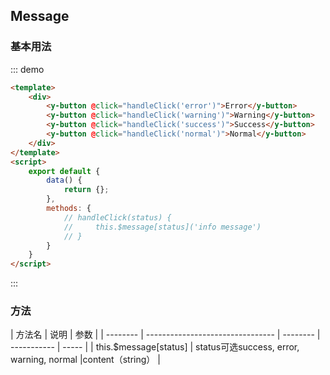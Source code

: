 <script>
    export default {
        data() {
            return {};
        },
        methods: {
            handleClick(status) {
                this.$toast({
                    title: 'ewew',
                    detail: '132',
                    iconName: 'info',
                    comfirmText: '知道了',
                    placement: 'center',
                    status: 'normal'
                })
            }
        }
    }
</script>
<style>
.md-box {
    margin-bottom: 20px;
}
.md-box:last-child {
    margin-bottom: 0px;
}
</style>
## Message

### 基本用法

::: demo
```html
<template>
    <div>
        <y-button @click="handleClick('error')">Error</y-button>
        <y-button @click="handleClick('warning')">Warning</y-button>
        <y-button @click="handleClick('success')">Success</y-button>
        <y-button @click="handleClick('normal')">Normal</y-button>
    </div>
</template>
<script>
    export default {
        data() {
            return {};
        },
        methods: {
            // handleClick(status) {
            //     this.$message[status]('info message')
            // }
        }
    }
</script>
```
:::

### 方法

| 方法名      | 说明                             | 参数 |
| -------- | -------------------------------- | -------- | ----------- | ----- |
| this.$message[status]   | status可选success, error, warning, normal |content（string） |
